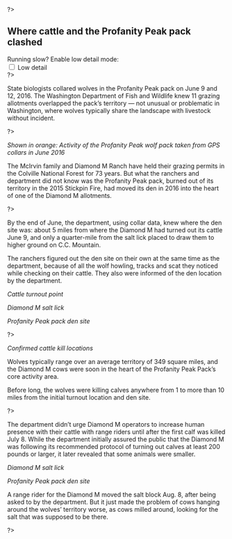 <?
</div></section>
<section class="mountain">
  <canvas class="mountain-gl"></canvas>
  <div class="constrained">
    <div class="chunk stage" data-stage="intro">
?>

<h2>Where cattle and the Profanity Peak pack clashed</h2>
<div class="controls">
  Running slow? Enable low detail mode:
  <div class="control-row">
    <input type="checkbox" id="low-detail">
    <label for="low-detail">Low detail</label>
  </div>
</div>

<?
    </div>
    <div class="chunk">
?>

State biologists collared wolves in the Profanity Peak pack on June 9 and 12, 2016. The Washington Department of Fish and Wildlife knew 11 grazing allotments overlapped the pack’s territory &mdash; not unusual or problematic in Washington, where wolves typically share the landscape with livestock without incident.

<?
    </div>
    <div class="chunk stage" data-stage="heatmap">
?>

*Shown in orange: Activity of the Profanity Peak wolf pack taken from GPS collars in June 2016*

The McIrvin family and Diamond M Ranch have held their grazing permits in the Colville National Forest for 73 years. But what the ranchers and department did not know was the Profanity Peak pack, burned out of its territory in the 2015 Stickpin Fire, had moved its den in 2016 into the heart of one of the Diamond M allotments. 

<?
    </div>
    <div class="chunk">
?>

<div class="stage" data-stage="turnout"></div>

By the end of June, the department, using collar data, knew where the den site was: about 5 miles from where the Diamond M had turned out its cattle June 9, and only a quarter-mile from the salt lick placed to draw them to higher ground on C.C. Mountain.

The ranchers figured out the den site on their own at the same time as the department, because of all the wolf howling, tracks and scat they noticed while checking on their cattle. They also were informed of the den location by the department. 

*<span class="placeholder" style="background: purple"></span> Cattle turnout point*

*<span class="placeholder" style="background: pink"></span> Diamond M salt lick*

*<span class="placeholder" style="background: yellow"></span> Profanity Peak pack den site*

<?
    </div>
    <div class="chunk">
?>

<div class="stage" data-stage="kills"></div>

*<span class="placeholder" style="background: red"></span> Confirmed cattle kill locations*

Wolves typically range over an average territory of 349 square miles, and the Diamond M cows were soon in the heart of the Profanity Peak Pack’s core activity area.

Before long, the wolves were killing calves anywhere from 1 to more than 10 miles from the initial turnout location and den site.

<?
    </div>
    <div class="chunk stage" data-stage="salt">
?>

The department didn’t urge Diamond M operators to increase human presence with their cattle with range riders until after the first calf was killed July 8. While the department initially assured the public that the Diamond M was following its recommended protocol of turning out calves at least 200 pounds or larger, it later revealed that some animals were smaller.

*<span class="placeholder" style="background: pink"></span> Diamond M salt lick*

*<span class="placeholder" style="background: yellow"></span> Profanity Peak pack den site*

A range rider for the Diamond M moved the salt block Aug.  8, after being asked to by the department. But it just made the problem of cows hanging around the wolves’ territory worse, as cows milled around, looking for the salt that was supposed to be there.

<?
    </div>
    <div class="chunk spacer stage" data-stage="outro"></div>

  </div> <!-- constrained -->
</section>
<section class="whiteout">
  <div class="constrained">
?>

